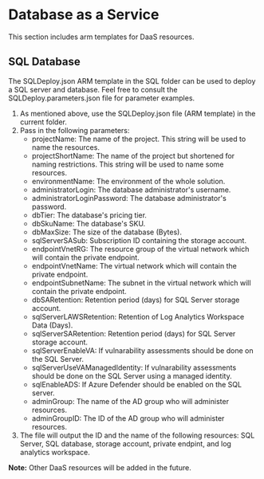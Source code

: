 <h1>Database as a Service</h1>
<p>This section includes arm templates for DaaS resources.</p>

<h2>SQL Database</h2>
<p>The SQLDeploy.json ARM template in the SQL folder can be used to deploy a SQL server and database. Feel free to
    consult the SQLDeploy.parameters.json file for parameter examples.</p>
<ol>
    <li>As mentioned above, use the SQLDeploy.json file (ARM template) in the current folder.</li>
    <li>Pass in the following parameters:
        <ul>
            <li>projectName: The name of the project. This string will be used to name the resources.</li>
            <li>projectShortName: The name of the project but shortened for naming restrictions. This string will be
                used to name some resources.</li>
            <li>environmentName: The environment of the whole solution.</li>
            <li>administratorLogin: The database administrator's username.</li>
            <li>administratorLoginPassword: The database administrator's password.</li>
            <li>dbTier: The database's pricing tier.</li>
            <li>dbSkuName: The database's SKU.</li>
            <li>dbMaxSize: The size of the database (Bytes).</li>
            <li>sqlServerSASub: Subscription ID containing the storage account.</li>
            <li>endpointVnetRG: The resource group of the virtual network which will contain the private endpoint.</li>
            <li>endpointVnetName: The virtual network which will contain the private endpoint.</li>
            <li>endpointSubnetName: The subnet in the virtual network which will contain the private endpoint.</li>
            <li>dbSARetention: Retention period (days) for SQL Server storage account.</li>
            <li>sqlServerLAWSRetention: Retention of Log Analytics Workspace Data (Days).</li>
            <li>sqlServerSARetention: Retention period (days) for SQL Server storage account.</li>
            <li>sqlServerEnableVA: If vulnarability assessments should be done on the SQL Server.</li>
            <li>sqlServerUseVAManagedIdentity: If vulnarability assessments should be done on the SQL Server using a
                managed identity.</li>
            <li>sqlEnableADS: If Azure Defender should be enabled on the SQL server.</li>
            <li>adminGroup: The name of the AD group who will administer resources.</li>
            <li>adminGroupID: The ID of the AD group who will administer resources.</li>
        </ul>
    <li>The file will output the ID and the name of the following resources: SQL Server, SQL database, storage account,
        private endpint, and log analytics workspace.</li>
</ol>

<p><b>Note:</b> Other DaaS resources will be added in the future.</p>
